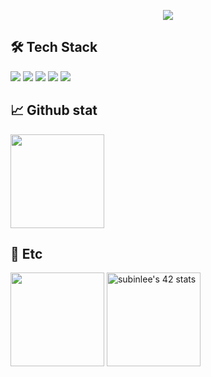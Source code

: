 <p align="center">
<img src="https://capsule-render.vercel.app/api?type=transparent&color=auto&height=200&section=header&text=subillie's%20Github%20Profile&fontSize=50&fontColor=ffffff"
</p>  

## 🛠️ Tech Stack

<p align="left">
<img src="https://img.shields.io/badge/Python-3776AB?style=badge&logo=python&logoColor=white">
<img src="https://img.shields.io/badge/Jupyter-F37626?style=badge&logo=jupyter&logoColor=white">
<img src="https://img.shields.io/badge/C-A8B9CC?style=badge&logo=c&logoColor=white">
<img src="https://img.shields.io/badge/cplusplus-00599C?style=badge&logo=cplusplus&logoColor=white">
<img src="https://img.shields.io/badge/Markdown-000000?style=badge&logo=markdown&logoColor=white">
</p>

## 📈 Github stat

<p align="left">
<img height="150em" src="https://github-readme-stats.vercel.app/api?username=subillie&show_icons=true&theme=dracula&count_private=true">
</p>

## 📌 Etc

<p align="left">
<img height="150em" src="http://mazassumnida.wtf/api/v2/generate_badge?boj=abyo">
<a href="https://github.com/JaeSeoKim/badge42"><img height="150em" src="https://badge42.vercel.app/api/v2/clifygkwl001608mgx4lj9rui/stats?cursusId=21&coalitionId=85" alt="subinlee's 42 stats" /></a>
